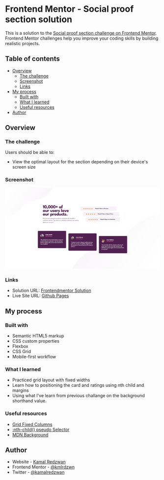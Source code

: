 # Frontend Mentor - Social proof section solution

This is a solution to the [Social proof section challenge on Frontend Mentor](https://www.frontendmentor.io/challenges/social-proof-section-6e0qTv_bA). Frontend Mentor challenges help you improve your coding skills by building realistic projects.

## Table of contents

- [Overview](#overview)
  - [The challenge](#the-challenge)
  - [Screenshot](#screenshot)
  - [Links](#links)
- [My process](#my-process)
  - [Built with](#built-with)
  - [What I learned](#what-i-learned)
  - [Useful resources](#useful-resources)
- [Author](#author)

## Overview

### The challenge

Users should be able to:

- View the optimal layout for the section depending on their device's screen size

### Screenshot

![](./screenshot.png)

### Links

- Solution URL: [Frontendmentor Solution](https://www.frontendmentor.io/solutions/social-proof-section-solution-with-vanilla-html-and-css-eqBnrnkAhn)
- Live Site URL: [Github Pages](https://kamal-redzwan.github.io/14-frontendmentor-social-proof-section/)

## My process

### Built with

- Semantic HTML5 markup
- CSS custom properties
- Flexbox
- CSS Grid
- Mobile-first workflow

### What I learned

- Practiced grid layout with fixed widths
- Learn how to positioning the card and ratings using nth child and margins
- Using what I've learn from previous challange on the background shorthand value.

### Useful resources

- [Grid Fixed Columns](https://bluephrase.com/style/grid/grid-template-columns.blue)
- [:nth-child() pseudo Selector ](https://developer.mozilla.org/en-US/docs/Web/CSS/:nth-child)
- [MDN Background](https://developer.mozilla.org/en-US/docs/Web/CSS/background)

## Author

- Website - [Kamal Redzwan](https://www.kamalredzwan.com)
- Frontend Mentor - [@kmlrdzwn](https://www.frontendmentor.io/profile/kmlrdzwn)
- Twitter - [@kamalredzwan](https://www.twitter.com/kamalredzwan)

